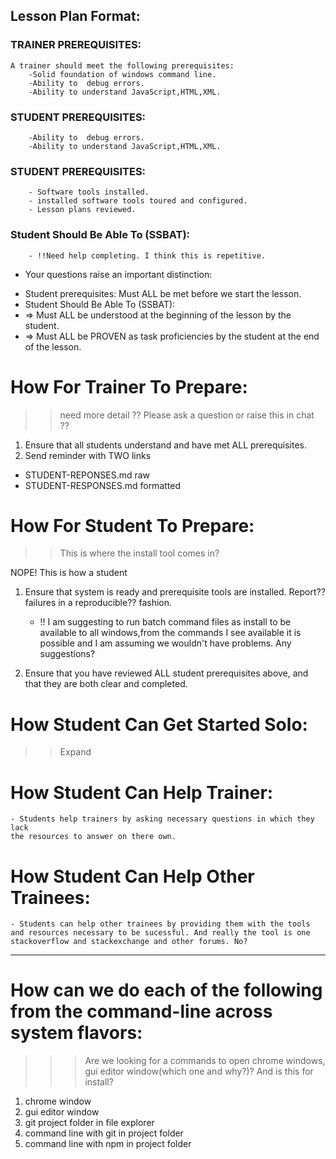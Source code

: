 ## Lesson Plan Format:

### TRAINER PREREQUISITES:
    A trainer should meet the following prerequisites:
        -Solid foundation of windows command line.
        -Ability to  debug errors.
        -Ability to understand JavaScript,HTML,XML.
        
### STUDENT PREREQUISITES:
        -Ability to  debug errors.
        -Ability to understand JavaScript,HTML,XML.

### STUDENT PREREQUISITES:
        - Software tools installed.
        - installed software tools toured and configured.
        - Lesson plans reviewed.

### Student Should Be Able To (SSBAT):
        - !!Need help completing. I think this is repetitive.

* Your questions raise an important distinction:
- Student prerequisites: Must ALL be met before we start the lesson.
- Student Should Be Able To (SSBAT):
- => Must ALL be understood at the beginning of the lesson by the student.
- => Must ALL be PROVEN as task proficiencies by the student at the end of the lesson.

# How For Trainer To Prepare:
>> need more detail ?? Please ask a question or raise this in chat ??
1. Ensure that all students understand and have met ALL prerequisites.
2. Send reminder with TWO links
- STUDENT-REPONSES.md raw 
- STUDENT-RESPONSES.md formatted

# How For Student To Prepare:
>> This is where the install tool comes in?  

NOPE!  This is how a student 

1. Ensure that system is ready and prerequisite tools are installed.  Report?? failures in a reproducible?? fashion.
    - !! I am suggesting to run batch command files as install to be available to all windows,from the commands I see available it is possible and I am assuming we wouldn't have problems. Any suggestions?
    
2. Ensure that you have reviewed ALL student prerequisites above, and that they are both clear and completed.


# How Student Can Get Started Solo:
>> Expand

# How Student Can Help Trainer:
    - Students help trainers by asking necessary questions in which they lack
    the resources to answer on there own.
    
# How Student Can Help Other Trainees:
    - Students can help other trainees by providing them with the tools and resources necessary to be sucessful. And really the tool is one stackoverflow and stackexchange and other forums. No?
    
    

---
# How can we do each of the following from the command-line across system flavors:
>>> Are we looking for a commands to open chrome windows, gui editor window(which one and why?)?
And is this for install?
1. chrome window
2. gui editor window
3. git project folder in file explorer
4. command line with git in project folder
5. command line with npm in project folder